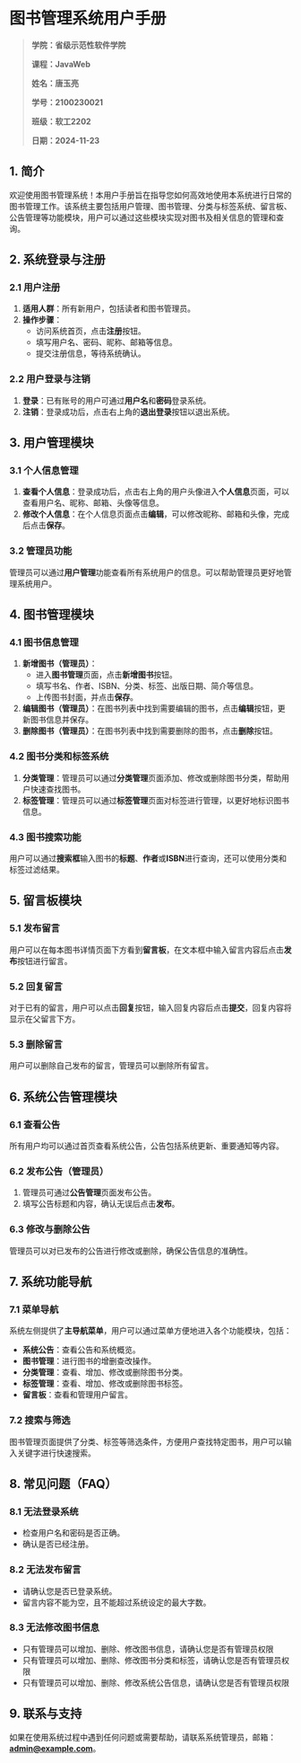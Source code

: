 # 图书管理系统用户手册

> **学院：省级示范性软件学院**
>
> **课程：JavaWeb**
>
> **姓名：唐玉亮**
>
> **学号：2100230021**
>
> **班级：软工2202**
>
> **日期：2024-11-23**

## 1. 简介

欢迎使用图书管理系统！本用户手册旨在指导您如何高效地使用本系统进行日常的图书管理工作。该系统主要包括用户管理、图书管理、分类与标签系统、留言板、公告管理等功能模块，用户可以通过这些模块实现对图书及相关信息的管理和查询。

## 2. 系统登录与注册

### 2.1 用户注册

1. **适用人群**：所有新用户，包括读者和图书管理员。
2. **操作步骤**：
   - 访问系统首页，点击**注册**按钮。
   - 填写用户名、密码、昵称、邮箱等信息。
   - 提交注册信息，等待系统确认。

### 2.2 用户登录与注销

1. **登录**：已有账号的用户可通过**用户名**和**密码**登录系统。
2. **注销**：登录成功后，点击右上角的**退出登录**按钮以退出系统。

## 3. 用户管理模块

### 3.1 个人信息管理

1. **查看个人信息**：登录成功后，点击右上角的用户头像进入**个人信息**页面，可以查看用户名、昵称、邮箱、头像等信息。
2. **修改个人信息**：在个人信息页面点击**编辑**，可以修改昵称、邮箱和头像，完成后点击**保存**。

### 3.2 管理员功能

管理员可以通过**用户管理**功能查看所有系统用户的信息。可以帮助管理员更好地管理系统用户。

## 4. 图书管理模块

### 4.1 图书信息管理

1. **新增图书（管理员）**：
   - 进入**图书管理**页面，点击**新增图书**按钮。
   - 填写书名、作者、ISBN、分类、标签、出版日期、简介等信息。
   - 上传图书封面，并点击**保存**。
2. **编辑图书（管理员）**：在图书列表中找到需要编辑的图书，点击**编辑**按钮，更新图书信息并保存。
3. **删除图书（管理员）**：在图书列表中找到需要删除的图书，点击**删除**按钮。

### 4.2 图书分类和标签系统

1. **分类管理**：管理员可以通过**分类管理**页面添加、修改或删除图书分类，帮助用户快速查找图书。
2. **标签管理**：管理员可以通过**标签管理**页面对标签进行管理，以更好地标识图书信息。

### 4.3 图书搜索功能

用户可以通过**搜索框**输入图书的**标题**、**作者**或**ISBN**进行查询，还可以使用分类和标签过滤结果。

## 5. 留言板模块

### 5.1 发布留言

用户可以在每本图书详情页面下方看到**留言板**，在文本框中输入留言内容后点击**发布**按钮进行留言。

### 5.2 回复留言

对于已有的留言，用户可以点击**回复**按钮，输入回复内容后点击**提交**，回复内容将显示在父留言下方。

### 5.3 删除留言

用户可以删除自己发布的留言，管理员可以删除所有留言。

## 6. 系统公告管理模块

### 6.1 查看公告

所有用户均可以通过首页查看系统公告，公告包括系统更新、重要通知等内容。

### 6.2 发布公告（管理员）

1. 管理员可通过**公告管理**页面发布公告。
2. 填写公告标题和内容，确认无误后点击**发布**。

### 6.3 修改与删除公告

管理员可以对已发布的公告进行修改或删除，确保公告信息的准确性。

## 7. 系统功能导航

### 7.1 菜单导航

系统左侧提供了**主导航菜单**，用户可以通过菜单方便地进入各个功能模块，包括：

- **系统公告**：查看公告和系统概览。
- **图书管理**：进行图书的增删查改操作。
- **分类管理**：查看、增加、修改或删除图书分类。
- **标签管理**：查看、增加、修改或删除图书标签。
- **留言板**：查看和管理用户留言。

### 7.2 搜索与筛选

图书管理页面提供了分类、标签等筛选条件，方便用户查找特定图书，用户可以输入关键字进行快速搜索。

## 8. 常见问题（FAQ）

### 8.1 无法登录系统

- 检查用户名和密码是否正确。
- 确认是否已经注册。

### 8.2 无法发布留言

- 请确认您是否已登录系统。
- 留言内容不能为空，且不能超过系统设定的最大字数。

### 8.3 无法修改图书信息

- 只有管理员可以增加、删除、修改图书信息，请确认您是否有管理员权限
- 只有管理员可以增加、删除、修改图书分类和标签，请确认您是否有管理员权限
- 只有管理员可以增加、删除、修改系统公告信息，请确认您是否有管理员权限

## 9. 联系与支持

如果在使用系统过程中遇到任何问题或需要帮助，请联系系统管理员，邮箱：**admin@example.com**。